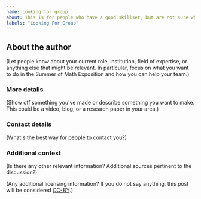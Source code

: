 ```yaml
---
name: Looking for group
about: This is for people who have a good skillset, but are not sure what they want to make exactly.
labels: "Looking For Group"
---
```


<!--
Replace everything below in parentheses with your own details
This is just a template, feel free to change it as you see fit.
If you would like to contact us, we are also available on Discord at https://discord.gg/dsp3zgB4qQ
-->

## About the author

(Let people know about your current role, institution, field of expertise, or anything else that might be relevant.
In particular, focus on what you want to do in the Summer of Math Exposition and how you can help your team.)

### More details

(Show off something you've made or describe something you want to make.
This could be a video, blog, or a research paper in your area.)

### Contact details

(What's the best way for people to contact you?)

### Additional context

(Is there any other relevant information? Additional sources pertinent to the discussion?)

(Any additional licensing information? If you do not say anything, this post will be considered [CC-BY](https://creativecommons.org/licenses/by/2.0/).)
